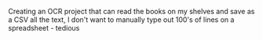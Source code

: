 Creating an OCR project that can read the books on my shelves and save as a CSV all the text, I don't want to manually type out 100's of lines on a spreadsheet - tedious
